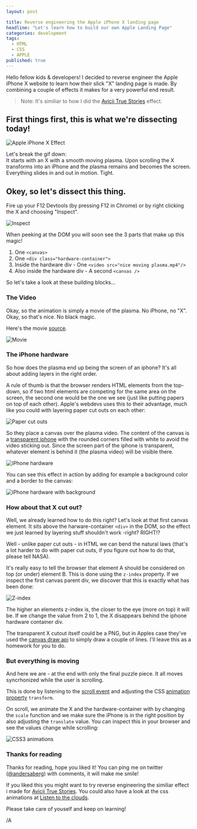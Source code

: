 ```yaml
---
layout: post

title: Reverse engineering the Apple iPhone X landing page
headline: "Let's learn how to build our own Apple Landing Page"
categories: development
tags: 
  - HTML
  - CSS
  - APPLE
published: true
---
```


Hello fellow kids & developers! I decided to reverse engineer the Apple iPhone X website to learn how their slick "X" landing page is made. By combining a couple of effects it makes for a very powerful end result.

> Note: It's similiar to how I did the [Avicii True Stories](https://aviciitruestories.com/) effect.

## First things first, this is what we're dissecting today!

![Apple iPhone X Effect](/images/apple/apple1.gif)

Let's break the gif down:  
It starts with an X with a smooth moving plasma. Upon scrolling the X transforms into an iPhone and the plasma remains and becomes the screen. Everything slides in and out in motion. Tight.

## Okey, so let's dissect this thing.
Fire up your F12 Devtools (by pressing F12 in Chrome) or by right clicking the X and choosing "Inspect".

![Inspect](/images/apple/pic1.png)

When peeking at the DOM you will soon see the 3 parts that make up this magic!

1. One `<canvas>`
2. One `<div class="hardware-container">`
3. Inside the hardware div - One `<video src="nice moving plasma.mp4"/>`
4. Also inside the hardware div - A second `<canvas />`

So let's take a look at these building blocks...

### The Video

Okay, so the animation is simply a movie of the plasma. No iPhone, no "X". Okay, so that's nice. No black magic.

Here's the movie [source](https://images.apple.com/media/us/iphone-x/2017/01df5b43-28e4-4848-bf20-490c34a926a7/overview/primary/hero/large_2x.mp4).

![Movie](/images/apple/pic2.png)

### The iPhone hardware
So how does the plasma end up being the screen of an iphone?
It's all about adding layers in the right order.

A rule of thumb is that the browser renders HTML elements from the top-down, so if two html elements are competing for the same area on the screen, the second one would be the one we see (just like putting papers on top of each other). Apple's webdevs uses this to their advantage, much like you could with layering paper cut outs on each other:

![Paper cut outs](/images/apple/pic3.jpg)

So they place a canvas over the plasma video. The content of the canvas is a [transparent iphone](https://images.apple.com/v/iphone-x/a/images/overview/primary/hero_premiere_hardware_large.png) with the rounded corners filled with white to avoid the video sticking out. Since the screen part of the iphone is transparent, whatever element is behind it (the plasma video) will be visible there.

![iPhone hardware](/images/apple/pic4.png)

You can see this effect in action by adding for example a background color and a border to the canvas:

![iPhone hardware with background](/images/apple/pic5.png)

### How about that X cut out?

Well, we already learned how to do this right? Let's look at that first canvas element.
It sits above the harware-container `<div>` in the DOM, so the effect we just learned by layering stuff shouldn't work -right? RIGHT!?

Well - unlike paper cut outs - in HTML we can bend the natural laws (that's a lot harder to do with paper cut outs, if you figure out how to do that, please tell NASA).

It's really easy to tell the browser that element A should be considered on top (or under) element B. This is done using the `z-index` property. If we inspect the first canvas parent div, we discover that this is exactly what has been done:

![Z-index](/images/apple/pic6.png)

The higher an elements z-index is, the closer to the eye (more on top) it will be. If we change the value from 2 to 1, the X disappears behind the iphone hardware container div.

The transparent X cutout itself could be a PNG, but in Apples case they've used the [canvas draw api](https://developer.mozilla.org/en-US/docs/Web/API/Canvas_API/Tutorial/Drawing_shapes) to simply draw a couple of lines. I'll leave this as a homework for you to do.

### But everything is moving
And here we are - at the end with only the final puzzle piece. It all moves syncrhonized while the user is scrolling.

This is done by listening to the [scroll event](https://developer.mozilla.org/en-US/docs/Web/Events/scroll) and adjusting the CSS [animation property](https://developer.mozilla.org/en-US/docs/Web/CSS/transform?v=b) `transform`.

On scroll, we animate the X and the hardware-container with by changing the `scale` function and we make sure the iPhone is in the right position by also adjusting the `translate` value. You can inspect this in your browser and see the values change while scrolling:

![CSS3 animations](/images/apple/apple2.gif)

### Thanks for reading

Thanks for reading, hope you liked it! You can ping me on twitter ([@andersaberg](http://twitter.com/andersaberg)) with comments, it will make me smile!

If you liked this you might want to try reverse engineering the similiar effect i made for [Avicii True Stories](https://aviciitruestories.com/). You could also have a look at the css animations at [Listen to the clouds](http://listentothe.cloud/).

Please take care of youself and keep on learning! 

/A









